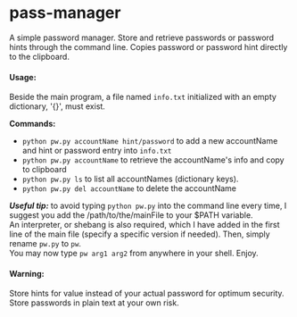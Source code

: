# pass-manager
A simple password manager. Store and retrieve passwords or password hints through the command line.
Copies password or password hint directly to the clipboard.


#### Usage:
Beside the main program, a file named `info.txt` initialized with an empty dictionary, '{}', must exist.


**Commands:**
- `python pw.py accountName hint/password` to add a new accountName and hint or password entry into `info.txt`
- `python pw.py accountName` to retrieve the accountName's info and copy to clipboard
- `python pw.py ls` to list all accountNames (dictionary keys).
- `python pw.py del accountName` to delete the accountName


**_Useful tip:_** to avoid typing `python pw.py` into the command line every time, I suggest you add the /path/to/the/mainFile to your $PATH variable.  
An interpreter, or shebang is also required, which I have added in the first line of the main file (specify a specific version if needed). Then, simply rename `pw.py` to `pw`.  
You may now type `pw arg1 arg2` from anywhere in your shell. Enjoy.

#### Warning:
Store hints for value instead of your actual password for optimum security. Store passwords in plain text at your own risk.
